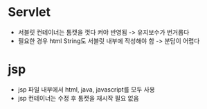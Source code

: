 # Servlet
- 서블릿 컨테이너는 톰캣을 껏다 켜야 반영됨 -> 유지보수가 번거롭다
- 필요한 경우 html String도 서블릿 내부에 작성해야 함 -> 분담이 어렵다

# jsp
- jsp 파일 내부에서 html, java, javascript를 모두 사용
- jsp 컨테이너는 수정 후 톰캣을 재시작 필요 없음
